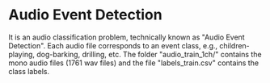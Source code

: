 # Audio Event Detection
It is an audio classification problem, technically known as "Audio Event Detection". 
Each audio file corresponds to an event class, e.g., children-playing, dog-barking, drilling, etc. The folder "audio_train_1ch/" contains the mono audio files (1761 wav files) and the file "labels_train.csv" contains the class labels. 
